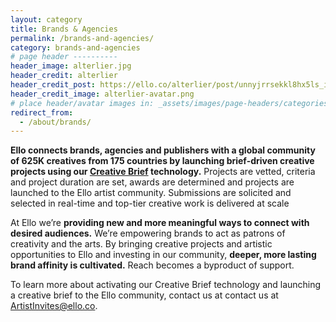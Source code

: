 ```yaml
---
layout: category
title: Brands & Agencies
permalink: /brands-and-agencies/
category: brands-and-agencies
# page header ----------
header_image: alterlier.jpg
header_credit: alterlier
header_credit_post: https://ello.co/alterlier/post/unnyjrrsekkl8hx5ls_idw
header_credit_image: alterlier-avatar.png
# place header/avatar images in: _assets/images/page-headers/categories
redirect_from:
  - /about/brands/
---
```


**Ello connects brands, agencies and publishers with a global community of 625K creatives from 175 countries by launching brief-driven creative projects using our [Creative Brief](https://ello.co/invites) technology.** Projects are vetted, criteria and project duration are set, awards are determined and projects are launched to the Ello artist community. Submissions are solicited and selected in real-time and top-tier creative work is delivered at scale

At Ello we’re **providing new and more meaningful ways to connect with desired audiences.** We’re empowering brands to act as patrons of creativity and the arts. By bringing creative projects and artistic opportunities to Ello and investing in our community, **deeper, more lasting brand affinity is cultivated.** Reach becomes a byproduct of support.

To learn more about activating our Creative Brief technology and launching a creative brief to the Ello community, contact us at contact us at ArtistInvites@ello.co.
